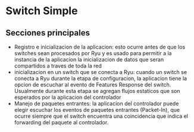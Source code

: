 # Switch Simple
## Secciones principales
 * Registro e inicializacion de la aplicacion: esto ocurre antes de que los switches sean procesados por Ryu y es usado para permitir a la instancia de la aplicacion la inicializacion de datos que seran compartidos a traves de toda la red
 * inicializacion en un switch que se conecta a Ryu: cuando un switch se conecta a Ryu durante la etapa de configuracion, la aplicacion tiene la opcion de escuchar al evento de Features Response del switch. Usualmente durante esta etapa se agregan flujos estaticos que son esperados por la aplicacion del controlador
 * Manejo de paquetes entrantes: la aplicacion del controlador puede elegir escuchar los eventos de paquetes entrantes (Packet-In), que ocurre siempre que el switch encuentra una coincidencia que indica el forwarding del paquete al controlador.
